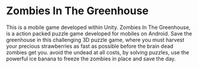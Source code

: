# Zombies In The Greenhouse
 This is a mobile game developed within Unity. Zombies In The Greenhouse, is a action packed puzzle game developed for mobiles on Android. Save the greenhouse in this challenging 3D puzzle game, where you must harvest your precious strawberries as fast as possible before the brain dead zombies get you. avoid the undead at all costs, by solving puzzles, use the powerful ice banana to freeze the zombies in place and save the day.
